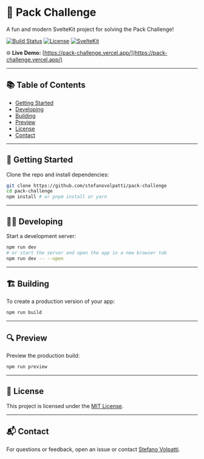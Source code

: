 # 🚀 Pack Challenge

A fun and modern SvelteKit project for solving the Pack Challenge!

[![Build Status](https://img.shields.io/badge/build-passing-brightgreen)](https://github.com/stefanovolpatti/pack-challenge)
[![License](https://img.shields.io/badge/license-MIT-blue.svg)](LICENSE)
[![SvelteKit](https://img.shields.io/badge/SvelteKit-Framework-orange)](https://kit.svelte.dev/)

🌐 **Live Demo:** [https://pack-challenge.vercel.app/](https://pack-challenge.vercel.app/)

---

## 📚 Table of Contents

- [Getting Started](#getting-started)
- [Developing](#developing)
- [Building](#building)
- [Preview](#preview)
- [License](#license)
- [Contact](#contact)

---

## 🏁 Getting Started

Clone the repo and install dependencies:

```bash
git clone https://github.com/stefanovolpatti/pack-challenge
cd pack-challenge
npm install # or pnpm install or yarn
```

---

## 👨‍💻 Developing

Start a development server:

```bash
npm run dev
# or start the server and open the app in a new browser tab
npm run dev -- --open
```

---

## 🏗️ Building

To create a production version of your app:

```bash
npm run build
```

---

## 🔍 Preview

Preview the production build:

```bash
npm run preview
```

---

## 📄 License

This project is licensed under the [MIT License](LICENSE).

---

## 📬 Contact

For questions or feedback, open an issue or contact [Stefano Volpatti](mailto:stefano@volpatti.dev).
